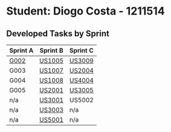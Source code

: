 # Student: Diogo Costa - 1211514

## Developed Tasks by Sprint


| Sprint A                                        | Sprint B                            | Sprint C                            |
|-------------------------------------------------|-------------------------------------|-------------------------------------|
| [G002](DomainModel/DM-Domain_Driven_Design.svg) | [US1005](SprintB/US_1005/readme.md) | [US3009](SprintC/US_3009/readme.md) |
| G003                                            | [US1007](SprintB/US_1007/readme.md) | [US2004](SprintC/US_2004/readme.md) |
| G004                                            | [US1008](SprintB/US_1008/readme.md) | [US4004](SprintC/US_4004/readme.md) |
| G005                                            | [US2001](SprintB/US_2001/readme.md) | [US3005](SprintC/US_3005/readme.md) |
| n/a                                             | [US3001](SprintB/US_3001/readme.md) | US5002                              |
| n/a                                             | [US3003](SprintB/US_3003/readme.md) | n/a                                 |
| n/a                                             | [US5001](SprintB/US_5001/readme.md) | n/a                                 |
